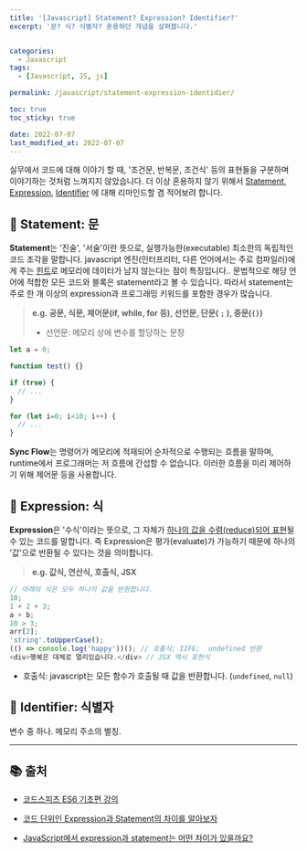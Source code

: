 ```yaml
---
title: '[Javascript] Statement? Expression? Identifier?'
excerpt: '문? 식? 식별자? 혼용하던 개념을 살펴봅니다.'


categories:
  - Javascript
tags:
  - [Javascript, JS, js]

permalink: /javascript/statement-expression-identidier/

toc: true
toc_sticky: true

date: 2022-07-07
last_modified_at: 2022-07-07
---
```


 실무에서 코드에 대해 이야기 할 때, '조건문, 반복문, 조건식' 등의 표현들을 구분하며 이야기하는 것처럼 느껴지지 않았습니다. 더 이상 혼용하지 않기 위해서 <u>Statement</u>, <u>Expression</u>, <u>Identifier</u> 에 대해 리마인드할 겸 적어보려 합니다.

## 📌 Statement: 문


**Statement**는 '진술', '서술'이란 뜻으로, 실행가능한(executable) 최소한의 독립적인 코드 조각을 말합니다. javascript 엔진(인터프리터, 다른 언어에서는 주로 컴파일러)에게 주는 <u>힌트</u>로 메모리에 데이터가 남지 않는다는 점이 특징입니다..  문법적으로 해당 언어에 적합한 모든 코드와 블록은 statement라고 볼 수 있습니다. 따라서 statement는 주로 한 개 이상의 expression과 프로그래밍 키워드를 포함한 경우가 많습니다.<br>

> **e.g. 공문, 식문, 제어문(if, while, for 등), 선언문, 단문( `;` ), 중문(`{}`)**
>
> - 선언문: 메모리 상에 변수를 할당하는 문장

```js
let a = 0;

function test() {}

if (true) {
  // ...
}

for (let i=0; i<10; i++) {
  // ...
}
```



**Sync Flow**는 명령어가 메모리에 적재되어 순차적으로 수행되는 흐름을 말하며, runtime에서 프로그래머는 저 흐름에 간섭할 수 없습니다. 이러한 흐름을 미리 제어하기 위해 제어문 등을 사용합니다.

## 📌 Expression: 식

**Expression**은 '수식'이라는 뜻으로, 그 자체가 <u>하나의 값을 수렴(reduce)되어 표현</u>될 수 있는 코드를 말합니다. 즉 Expression은 평가(evaluate)가 가능하기 때문에 하나의 '값'으로 반환될 수 있다는 것을 의미합니다.<br/>

> **e.g. 값식, 연산식, 호출식, JSX**

```js
// 아래의 식은 모두 하나의 값을 반환합니다.
10;
1 + 2 + 3; 	
a + b;
10 > 3;
arr[2];
'string'.toUpperCase();
(() => console.log('happy'))(); // 호출식; IIFE;  undefined 반환
<div>행복은 대체로 멀리있습니다.</div> // JSX 역시 표현식
```

- 호출식: javascript는 모든 함수가 호출될 때 값을 반환합니다. (`undefined`, `null`)



## 📌 Identifier: 식별자

변수 중 하나. 메모리 주소의 별칭.



---
## 📚 출처

- [코드스피츠 ES6 기초편 강의](https://youtu.be/0j_eGoF8Q98)
- [코드 단위인 Expression과 Statement의 차이를 알아보자](https://shoark7.github.io/programming/knowledge/expression-vs-statement)

- [JavaScript에서 expression과 statement는 어떤 차이가 있을까요?](https://2ssue.github.io/common_questions_for_Web_Developer/docs/Javascript/expression_statement.html#%E1%84%8B%E1%85%A1%E1%86%AF%E1%84%8B%E1%85%A1%E1%84%83%E1%85%AE%E1%84%86%E1%85%A7%E1%86%AB-%E1%84%8C%E1%85%A9%E1%87%82%E1%84%8B%E1%85%B3%E1%86%AB-%E1%84%80%E1%85%A5%E1%86%BA)
